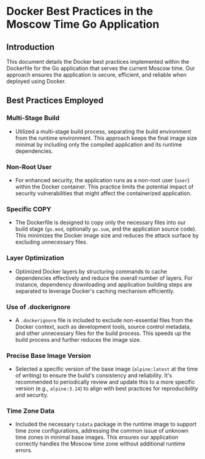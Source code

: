 # Docker Best Practices in the Moscow Time Go Application

## Introduction

This document details the Docker best practices implemented within the Dockerfile for the Go application that serves the current Moscow time. Our approach ensures the application is secure, efficient, and reliable when deployed using Docker.

## Best Practices Employed

### Multi-Stage Build

- Utilized a multi-stage build process, separating the build environment from the runtime environment. This approach keeps the final image size minimal by including only the compiled application and its runtime dependencies.

### Non-Root User

- For enhanced security, the application runs as a non-root user (`user`) within the Docker container. This practice limits the potential impact of security vulnerabilities that might affect the containerized application.

### Specific COPY

- The Dockerfile is designed to copy only the necessary files into our build stage (`go.mod`, optionally `go.sum`, and the application source code). This minimizes the Docker image size and reduces the attack surface by excluding unnecessary files.

### Layer Optimization

- Optimized Docker layers by structuring commands to cache dependencies effectively and reduce the overall number of layers. For instance, dependency downloading and application building steps are separated to leverage Docker's caching mechanism efficiently.

### Use of .dockerignore

- A `.dockerignore` file is included to exclude non-essential files from the Docker context, such as development tools, source control metadata, and other unnecessary files for the build process. This speeds up the build process and further reduces the image size.

### Precise Base Image Version

- Selected a specific version of the base image (`alpine:latest` at the time of writing) to ensure the build's consistency and reliability. It's recommended to periodically review and update this to a more specific version (e.g., `alpine:3.14`) to align with best practices for reproducibility and security.

### Time Zone Data

- Included the necessary `tzdata` package in the runtime image to support time zone configurations, addressing the common issue of unknown time zones in minimal base images. This ensures our application correctly handles the Moscow time zone without additional runtime errors.
